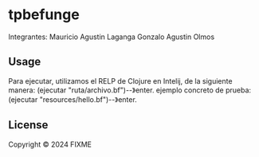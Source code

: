 # tpbefunge
Integrantes: Mauricio Agustin Laganga
             Gonzalo Agustin Olmos

## Usage
Para ejecutar, utilizamos el RELP de Clojure en Intelij, de la siguiente manera: 
(ejecutar "ruta/archivo.bf")--》enter.
ejemplo concreto de prueba:
(ejecutar "resources/hello.bf")--》enter.

## License

Copyright © 2024 FIXME


